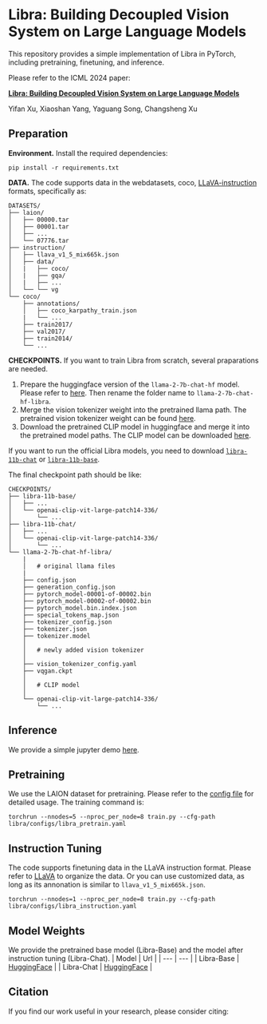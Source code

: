 # Libra: Building Decoupled Vision System on Large Language Models

This repository provides a simple implementation of Libra in PyTorch, including pretraining, finetuning, and inference.

Please refer to the ICML 2024 paper:

[**Libra: Building Decoupled Vision System on Large Language Models**]()

Yifan Xu,  Xiaoshan Yang, Yaguang Song, Changsheng Xu

## Preparation

**Environment.** Install the required dependencies:

```
pip install -r requirements.txt
```

**DATA.** The code supports data in the webdatasets, coco,  [LLaVA-instruction](https://github.com/haotian-liu/LLaVA) formats, specifically as: 
```
DATASETS/
├── laion/
│   ├── 00000.tar
│   ├── 00001.tar
│   ├── ...
│   └── 07776.tar
├── instruction/
│   ├── llava_v1_5_mix665k.json
│   ├── data/
│   |   ├── coco/
│   |   ├── gqa/
│   |   ├── ...
│   └── └── vg
└── coco/
    ├── annotations/
    │   ├── coco_karpathy_train.json
    |   └── ...
    ├── train2017/
    ├── val2017/
    ├── train2014/
    └── ...
```
      

**CHECKPOINTS.** If you want to train Libra from scratch, several praparations are needed.

1. Prepare the huggingface version of the ``llama-2-7b-chat-hf`` model. Please refer to [here](https://huggingface.co/docs/transformers/main/model_doc/llama2). Then rename the folder name to ``llama-2-7b-chat-hf-libra``.
2. Merge the vision tokenizer weight into the pretrained llama path. The pretrained vision tokenizer weight can be found [here]().
3. Download the pretrained CLIP model in huggingface and merge it into the pretrained model paths. The CLIP model can be downloaded [here](https://huggingface.co/openai/clip-vit-large-patch14-336).

If you want to run the official Libra models, you need to download [``libra-11b-chat``](https://huggingface.co/YifanXu/libra-11b-chat) or [``libra-11b-base``](https://huggingface.co/YifanXu/libra-11b-base).

The final checkpoint path should be like:
```
CHECKPOINTS/
├── libra-11b-base/
│   ├── ...
│   └── openai-clip-vit-large-patch14-336/
│       └── ...    
├── libra-11b-chat/
│   ├── ...
│   └── openai-clip-vit-large-patch14-336/
│       └── ...    
└── llama-2-7b-chat-hf-libra/
    |
    │   # original llama files
    |
    ├── config.json
    ├── generation_config.json
    ├── pytorch_model-00001-of-00002.bin
    ├── pytorch_model-00002-of-00002.bin
    ├── pytorch_model.bin.index.json
    ├── special_tokens_map.json
    ├── tokenizer_config.json
    ├── tokenizer.json
    ├── tokenizer.model
    │   
    │   # newly added vision tokenizer
    │   
    ├── vision_tokenizer_config.yaml
    ├── vqgan.ckpt
    │
    │   # CLIP model
    │
    └── openai-clip-vit-large-patch14-336/
        └── ...    

```

## Inference

We provide a simple jupyter demo [here](demo/libra_demo.ipynb).

## Pretraining
We use the LAION dataset for pretraining.
Please refer to the [config file](libra/configs/libra_pretrain.yaml) for detailed usage. The training command is:

```
torchrun --nnodes=5 --nproc_per_node=8 train.py --cfg-path libra/configs/libra_pretrain.yaml
```

## Instruction Tuning
The code supports finetuning data in the LLaVA instruction format. Please refer to [LLaVA](https://github.com/haotian-liu/LLaVA) to organize the data.
Or you can use customized data, as long as its annonation is similar to ``llava_v1_5_mix665k.json``.

```
torchrun --nnodes=1 --nproc_per_node=8 train.py --cfg-path libra/configs/libra_instruction.yaml
```

## Model Weights
We provide the pretrained base model (Libra-Base) and the model after instruction tuning (Libra-Chat).
| Model | Url | 
| ---   | --- |
| Libra-Base | [HuggingFace](https://huggingface.co/YifanXu/libra-11b-base) |
| Libra-Chat  | [HuggingFace](https://huggingface.co/YifanXu/libra-11b-chat) |


## Citation

If you find our work useful in your research, please consider citing:

```

```




